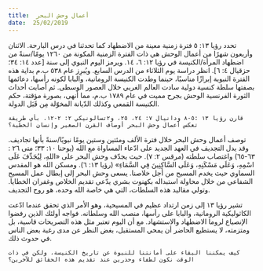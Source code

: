```yaml
---
title:  أعمال وحش البحر
date:  25/02/2019
---
```


تحدد رؤيا ١٣: ٥ فترة زمنية معينة من الاضطهاد كما تحدثنا في درس البارحة. الاثنان وأربعون شهرًا من أعمال الوحش هي ذات الفترة الزمنية المكونة من ١٢٦٠ يومًا/سنةً من اضطهاد المرأة/الكنيسة في رؤيا ١٢: ٦، ١٤. ويرمز اليوم النبوي إلى سنة [عدد ١٤: ٣٤؛ حزقيال ٤: ٦]. انظر دراسة يوم الثلاثاء من الدرس السابع. ويُبرِز عام ٥٣٨ ب.م بداية هذه الفترة النبوية إبرازًا مناسبًا، حينما وطدت الكنيسة الرومانية، والبابا لكونه رأسها، دعائمها بصفتها سلطة كنسية دولية سادت العالم الغربي خلال العصور الوسطى. ثم أصابت أحداث الثورة الفرنسية الوحش بجرح مميت في عام ١٧٨٩ ب.م، مما أنهى، بصورة مؤقتة، حكم الكنيسة القمعي وكذلك الدّيانة المخوّلة مِن قَبَل الدولة.

`قارن رؤيا ١٣ :٥-٨ ودانيال ٧: ٢٤، ٢٥، و٢تسالونيكي ٢: ٢-١٢. بأي طريقة تعكس أعمال وحش البحر أوصاف القرن الصغير وإنسان الخطية؟`

توصف أعمال وحش البحر خلال فترة الألف ومئتين وستين يومًا نبويًا/سنةً بأنها تجاديف. وقد يدل التجديف في العهد الجديد على ادّعاء المساواة مع الله (يوحنا ١٠: ٣٣؛ متى ٢٦ : ٦٣-٦٥) واغتصاب سلطته (مرقس ٢: ٧). حيث يجدّف وحش البحر على «اللهِ، لِيُجَدِّفَ عَلَى اسْمِهِ، وَعَلَى مَسْكَنِهِ، وَعَلَى السَّاكِنِينَ فِي السَّمَاءِ» (رؤيا ١٣: ٦). ومسكن الله هو المقدس السماوي حيث يخدم المسيح من أجل خلاصنا. يسعى وحش البحر إلى إبطال عمل المسيح الشفاعي من خلال محاولة استبداله بكهنوت بشري يدّعي تقديم الخلاص وغفران الخطايا. وتولي مقاليد هذه السلطات، التي هي خاصة الله وحده، هو روح التجديف.

تشير رؤيا ١٣ إلى زمن ارتداد عظيم في المسيحية، وهو الأمر الذي تحقق عندما ادّعت الكاثوليكية الرومانية، والبابا على رأسها، منصب الله وسلطانه. فواجه أولئك الذين رفضوا الإنصياع لروما الاضطهاد والاستشهاد. مع أن اليوم تعتبر مثل هذه التصريحات قاسية، بل ومتزمته، لا يستطيع الحاضر أن يمحي المستقبل، بغض النظر عن مدى رغبة بعض الناس في حدوث ذلك.

`كيف يمكننا البقاء على أمانتنا للنبوة عن تاريخ الكنيسة، ولكن في ذات الوقت نكون لطفاء وحذرين عند تقديم هذه الحقائق للآخرين؟`